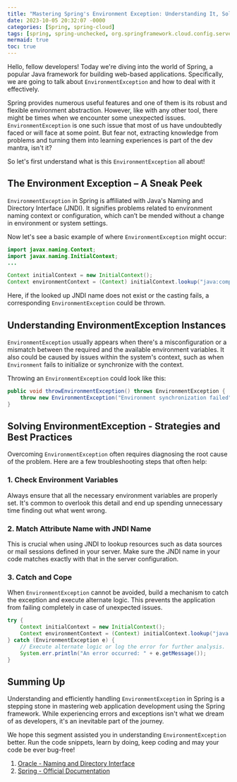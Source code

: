 ```yaml
---
title: "Mastering Spring's Environment Exception: Understanding It, Solving It, and Turning Bugs into Features"
date: 2023-10-05 20:32:07 -0000
categories: [Spring, spring-cloud]
tags: [spring, spring-unchecked, org.springframework.cloud.config.server.environment]
mermaid: true
toc: true
---
```



Hello, fellow developers! Today we're diving into the world of Spring, a popular Java framework for building web-based applications. Specifically, we are going to talk about `EnvironmentException` and how to deal with it effectively.

Spring provides numerous useful features and one of them is its robust and flexible environment abstraction. However, like with any other tool, there might be times when we encounter some unexpected issues. `EnvironmentException` is one such issue that most of us have undoubtedly faced or will face at some point. But fear not, extracting knowledge from problems and turning them into learning experiences is part of the dev mantra, isn't it?

So let's first understand what is this `EnvironmentException` all about!

## The Environment Exception – A Sneak Peek

`EnvironmentException` in Spring is affiliated with Java's Naming and Directory Interface (JNDI). It signifies problems related to environment naming context or configuration, which can’t be mended without a change in environment or system settings.

Now let's see a basic example of where `EnvironmentException` might occur:

```java
import javax.naming.Context;
import javax.naming.InitialContext;
...

Context initialContext = new InitialContext();
Context environmentContext = (Context) initialContext.lookup("java:comp/env");
```

Here, if the looked up JNDI name does not exist or the casting fails, a corresponding `EnvironmentException` could be thrown.

## Understanding EnvironmentException Instances

`EnvironmentException` usually appears when there's a misconfiguration or a mismatch between the required and the available environment variables. It also could be caused by issues within the system's context, such as when `Environment` fails to initialize or synchronize with the context.

Throwing an `EnvironmentException` could look like this:

```java
public void throwEnvironmentException() throws EnvironmentException {
    throw new EnvironmentException("Environment synchronization failed");
}
```

## Solving EnvironmentException - Strategies and Best Practices

Overcoming `EnvironmentException` often requires diagnosing the root cause of the problem. Here are a few troubleshooting steps that often help:

### 1. Check Environment Variables

Always ensure that all the necessary environment variables are properly set. It's common to overlook this detail and end up spending unnecessary time finding out what went wrong. 

### 2. Match Attribute Name with JNDI Name

This is crucial when using JNDI to lookup resources such as data sources or mail sessions defined in your server. Make sure the JNDI name in your code matches exactly with that in the server configuration.

### 3. Catch and Cope

When `EnvironmentException` cannot be avoided, build a mechanism to catch the exception and execute alternate logic. This prevents the application from failing completely in case of unexpected issues.

```java
try {
    Context initialContext = new InitialContext();
    Context environmentContext = (Context) initialContext.lookup("java:comp/env");
} catch (EnvironmentException e) {
    // Execute alternate logic or log the error for further analysis.
    System.err.println("An error occurred: " + e.getMessage());
}
```

## Summing Up

Understanding and efficiently handling `EnvironmentException` in Spring is a stepping stone in mastering web application development using the Spring framework. While experiencing errors and exceptions isn't what we dream of as developers, it's an inevitable part of the journey.

We hope this segment assisted you in understanding `EnvironmentException` better. Run the code snippets, learn by doing, keep coding and may your code be ever bug-free!


1. [Oracle - Naming and Directory Interface](https://docs.oracle.com/en/java/javase/14/docs/api/java.naming/javax/naming/NamingException.html)
2. [Spring - Official Documentation](https://docs.spring.io/spring-framework/docs/current/reference/html/)

